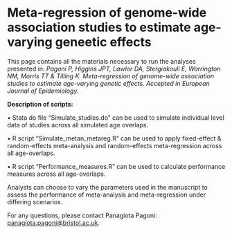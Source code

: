 # Meta-regression of genome-wide association studies to estimate age-varying geneetic effects

This page contains all the materials necessary to run the analyses presented in: 
*Pagoni P, Higgins JPT, Lawlor DA, Stergiakouli E, Warrington NM, Morris TT & Tilling K. 
Meta-regression of genome-wide association studies to estimate age-varying genetic effects. 
Accepted in European Journal of Epidemiology.*

**Description of scripts:**

•	Stata do file “Simulate_studies.do” can be used to simulate individual level data of studies across all simulated age overlaps. 

•	R script “Simulate_metan_metareg.R” can be used to apply fixed-effect & random-effects meta-analysis and random-effects meta-regression across all age-overlaps.

•	R script “Performance_measures.R” can be used to calculate performance measures across all age-overlaps. 

Analysts can choose to vary the parameters used in the manuscript to assess the performance of meta-analysis and meta-regression under differing scenarios.

For any questions, please contact Panagiota Pagoni: panagiota.pagoni@bristol.ac.uk.
